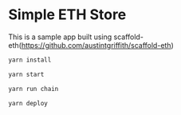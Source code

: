 # Simple ETH Store

This is a sample app built using scaffold-eth(https://github.com/austintgriffith/scaffold-eth)

```bash
yarn install

yarn start

yarn run chain

yarn deploy
```
